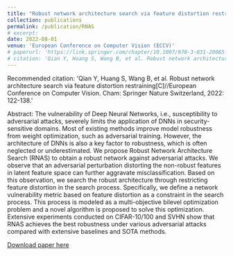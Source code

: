 ```yaml
---
title: "Robust network architecture search via feature distortion restraining"
collection: publications
permalink: /publication/RNAS
# excerpt:
date: 2022-08-01
venue: 'European Conference on Computer Vision (ECCV)'
# paperurl: 'https://link.springer.com/chapter/10.1007/978-3-031-20065-6_8'
# citation: 'Qian Y, Huang S, Wang B, et al. Robust network architecture search via feature distortion restraining[C]//European Conference on Computer Vision. Cham: Springer Nature Switzerland, 2022: 122-138.'
---
```


Recommended citation:  'Qian Y, Huang S, Wang B, et al. Robust network architecture search via feature distortion restraining[C]//European Conference on Computer Vision. Cham: Springer Nature Switzerland, 2022: 122-138.'

Abstract: The vulnerability of Deep Neural Networks, i.e., susceptibility to adversarial attacks, severely limits the application of DNNs in security-sensitive domains. Most of existing methods improve model robustness from weight optimization, such as adversarial training. However, the architecture of DNNs is also a key factor to robustness, which is often neglected or underestimated. We propose Robust Network Architecture Search (RNAS) to obtain a robust network against adversarial attacks. We observe that an adversarial perturbation distorting the non-robust features in latent feature space can further aggravate misclassification. Based on this observation, we search the robust architecture through restricting feature distortion in the search process. Specifically, we define a network vulnerability metric based on feature distortion as a constraint in the search process. This process is modeled as a multi-objective bilevel optimization problem and a novel algorithm is proposed to solve this optimization. Extensive experiments conducted on CIFAR-10/100 and SVHN show that RNAS achieves the best robustness under various adversarial attacks compared with extensive baselines and SOTA methods.

[Download paper here](https://link.springer.com/chapter/10.1007/978-3-031-20065-6_8)